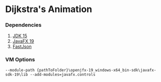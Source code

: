 # Dijkstra's Animation

### Dependencies

1. [JDK 15](https://www.oracle.com/java/technologies/javase-jdk15-downloads.html)
2. [JavaFX 19](https://gluonhq.com/products/javafx/)
3. [FastJson](https://github.com/alibaba/fastjson)

### VM Options

```
--module-path {pathToFolder}\openjfx-19_windows-x64_bin-sdk\javafx-sdk-19\lib --add-modules=javafx.controls
```
